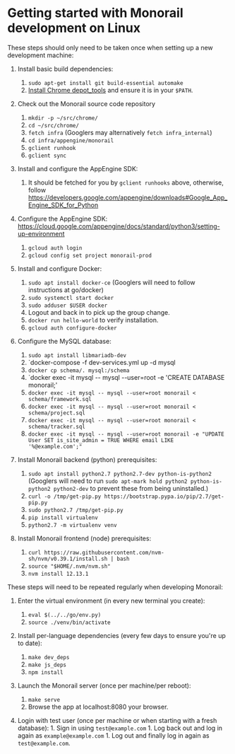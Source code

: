 # Getting started with Monorail development on Linux

These steps should only need to be taken once when setting up a new development
machine:

1. Install basic build dependencies:
    1.  `sudo apt-get install git build-essential automake`
    1. [Install Chrome depot_tools](https://commondatastorage.googleapis.com/chrome-infra-docs/flat/depot_tools/docs/html/depot_tools_tutorial.html#_setting_up) and ensure it is in your `$PATH`.

1. Check out the Monorail source code repository
    1. `mkdir -p ~/src/chrome/`
    1. `cd ~/src/chrome/`
    1. `fetch infra` (Googlers may alternatively `fetch infra_internal`)
    1. `cd infra/appengine/monorail`
    1. `gclient runhook`
    1. `gclient sync`

1. Install and configure the AppEngine SDK:
    1. It should be fetched for you by `gclient runhooks` above, otherwise, follow https://developers.google.com/appengine/downloads#Google_App_Engine_SDK_for_Python
1. Configure the AppEngine SDK: https://cloud.google.com/appengine/docs/standard/python3/setting-up-environment
    1. `gcloud auth login`
    1. `gcloud config set project monorail-prod`

1. Install and configure Docker:
    1. `sudo apt install docker-ce` (Googlers will need to follow instructions at go/docker)
    1. `sudo systemctl start docker`
    1. `sudo adduser $USER docker`
    1. Logout and back in to pick up the group change.
    1. `docker run hello-world` to verify installation.
    1. `gcloud auth configure-docker`

1. Configure the MySQL database:
    1. `sudo apt install libmariadb-dev`
    1. `docker-compose -f dev-services.yml up -d mysql
    1. `docker cp schema/. mysql:/schema`
    1. `docker exec -it mysql -- mysql --user=root -e 'CREATE DATABASE monorail;'
    1. `docker exec -it mysql -- mysql --user=root monorail < schema/framework.sql`
    1. `docker exec -it mysql -- mysql --user=root monorail < schema/project.sql`
    1. `docker exec -it mysql -- mysql --user=root monorail < schema/tracker.sql`
    1. `docker exec -it mysql -- mysql --user=root monorail -e "UPDATE User SET is_site_admin = TRUE WHERE email LIKE '%@example.com';"`

1. Install Monorail backend (python) prerequisites:
    1. `sudo apt install python2.7 python2.7-dev python-is-python2` (Googlers
       will need to run `sudo apt-mark hold python2 python-is-python2
       python2-dev` to prevent these from being uninstalled.)
    1. `curl -o /tmp/get-pip.py https://bootstrap.pypa.io/pip/2.7/get-pip.py`
    1. `sudo python2.7 /tmp/get-pip.py`
    1. `pip install virtualenv`
    1. `python2.7 -m virtualenv venv`

1. Install Monorail frontend (node) prerequisites:
    1. `curl https://raw.githubusercontent.com/nvm-sh/nvm/v0.39.1/install.sh | bash`
    1. `source "$HOME/.nvm/nvm.sh"`
    1. `nvm install 12.13.1`

These steps will need to be repeated regularly when developing Monorail:

1. Enter the virtual environment (in every new terminal you create):
    1. `eval $(../../go/env.py)`
    1. `source ./venv/bin/activate`

1. Install per-language dependencies (every few days to ensure you're up to date):
    1. `make dev_deps`
    1. `make js_deps`
    1. `npm install`

1. Launch the Monorail server (once per machine/per reboot):
    1. `make serve`
    1. Browse the app at localhost:8080 your browser.

1. Login with test user (once per machine or when starting with a fresh database):
       1.  Sign in using `test@example.com`
       1.  Log back out and log in again as `example@example.com`
       1.  Log out and finally log in again as `test@example.com`.
